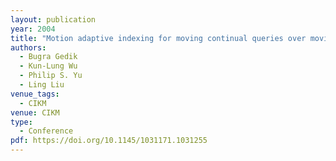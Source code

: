 ```yaml
---
layout: publication
year: 2004
title: "Motion adaptive indexing for moving continual queries over moving objects"
authors:
  - Bugra Gedik
  - Kun-Lung Wu
  - Philip S. Yu
  - Ling Liu
venue_tags:
  - CIKM
venue: CIKM
type:
  - Conference
pdf: https://doi.org/10.1145/1031171.1031255
---
```

